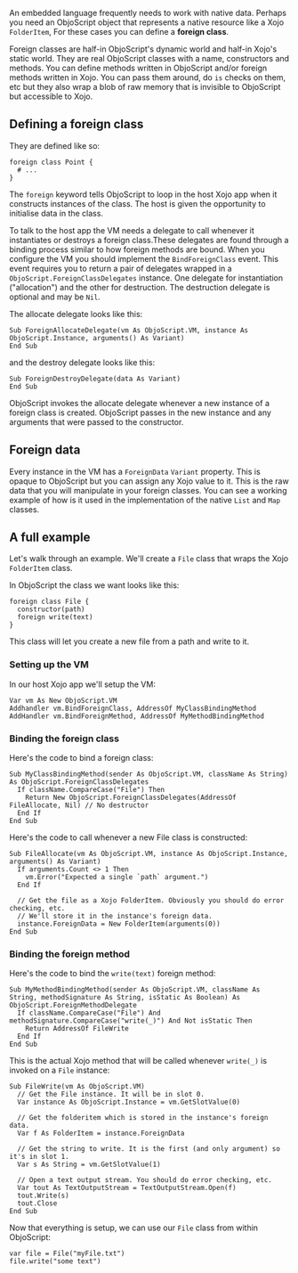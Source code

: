 An embedded language frequently needs to work with native data. Perhaps you need an ObjoScript object that represents a native resource like a Xojo `FolderItem`, For these cases you can define a **foreign class**. 

Foreign classes are half-in ObjoScript's dynamic world and half-in Xojo's static world. They are real ObjoScript classes with a name, constructors and methods. You can define methods written in ObjoScript and/or foreign methods written in Xojo. You can pass them around, do `is` checks on them, etc but they also wrap a blob of raw memory that is invisible to ObjoScript but accessible to Xojo.

## Defining a foreign class
They are defined like so:

```objo
foreign class Point {
  # ...
}
```

The `foreign` keyword tells ObjoScript to loop in the host Xojo app when it constructs instances of the class. The host is given the opportunity to initialise data in the class.

To talk to the host app the VM needs a delegate to call whenever it instantiates or destroys a foreign class.These delegates are found through a binding process similar to how foreign methods are bound. When you configure the VM you should implement the `BindForeignClass` event. This event requires you to return a pair of delegates wrapped in a `ObjoScript.ForeignClassDelegates` instance. One delegate for instantiation ("allocation") and the other for destruction. The destruction delegate is optional and may be `Nil`.

The allocate delegate looks like this:

```xojo
Sub ForeignAllocateDelegate(vm As ObjoScript.VM, instance As ObjoScript.Instance, arguments() As Variant)
End Sub
```

and the destroy delegate looks like this:

```xojo
Sub ForeignDestroyDelegate(data As Variant)
End Sub
```

ObjoScript invokes the allocate delegate whenever a new instance of a foreign class is created. ObjoScript passes in the new instance and any arguments that were passed to the constructor.

## Foreign data
Every instance in the VM has a `ForeignData` `Variant` property. This is opaque to ObjoScript but you can assign any Xojo value to it. This is the raw data that you will manipulate in your foreign classes. You can see a working example of how is it used in the implementation of the native `List` and `Map` classes. 

## A full example
Let's walk through an example. We'll create a `File` class that wraps the Xojo `FolderItem` class.

In ObjoScript the class we want looks like this:

```objo
foreign class File {
  constructor(path)
  foreign write(text)
}
```

This class will let you create a new file from a path and write to it.

### Setting up the VM
In our host Xojo app we'll setup the VM:

```xojo
Var vm As New ObjoScript.VM
Addhandler vm.BindForeignClass, AddressOf MyClassBindingMethod
AddHandler vm.BindForeignMethod, AddressOf MyMethodBindingMethod
```

### Binding the foreign class
Here's the code to bind a foreign class:

```xojo
Sub MyClassBindingMethod(sender As ObjoScript.VM, className As String) As ObjoScript.ForeignClassDelegates
  If className.CompareCase("File") Then
    Return New ObjoScript.ForeignClassDelegates(AddressOf FileAllocate, Nil) // No destructor
  End If
End Sub
```

Here's the code to call whenever a new File class is constructed:

```xojo
Sub FileAllocate(vm As ObjoScript.VM, instance As ObjoScript.Instance, arguments() As Variant)
  If arguments.Count <> 1 Then
    vm.Error("Expected a single `path` argument.")
  End If
  
  // Get the file as a Xojo FolderItem. Obviously you should do error checking, etc.
  // We'll store it in the instance's foreign data.
  instance.ForeignData = New FolderItem(arguments(0))
End Sub
```

### Binding the foreign method
Here's the code to bind the `write(text)` foreign method:

```xojo
Sub MyMethodBindingMethod(sender As ObjoScript.VM, className As String, methodSignature As String, isStatic As Boolean) As ObjoScript.ForeignMethodDelegate
  If className.CompareCase("File") And methodSignature.CompareCase("write(_)") And Not isStatic Then
    Return AddressOf FileWrite
  End If
End Sub
```

This is the actual Xojo method that will be called whenever `write(_)` is invoked on a `File` instance:

```xojo
Sub FileWrite(vm As ObjoScript.VM)
  // Get the File instance. It will be in slot 0.
  Var instance As ObjoScript.Instance = vm.GetSlotValue(0)
  
  // Get the folderitem which is stored in the instance's foreign data.
  Var f As FolderItem = instance.ForeignData
  
  // Get the string to write. It is the first (and only argument) so it's in slot 1.
  Var s As String = vm.GetSlotValue(1)
  
  // Open a text output stream. You should do error checking, etc.
  Var tout As TextOutputStream = TextOutputStream.Open(f)
  tout.Write(s)
  tout.Close
End Sub
```

Now that everything is setup, we can use our `File` class from within ObjoScript:

```objo
var file = File("myFile.txt")
file.write("some text")
```